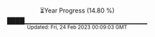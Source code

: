 <p align="center">
⏳Year Progress (14.80 %) <br>
████▁▁▁▁▁▁▁▁▁▁▁▁▁▁▁▁▁▁▁▁▁▁▁▁▁▁ <br>
<sub>Updated: Fri, 24 Feb 2023 00:09:03 GMT</sub>
</p>

